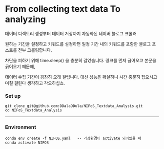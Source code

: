 # From collecting text data To analyzing
데이터 디렉토리 생성부터 데이터 저장까지 자동화된 네이버 블로그 크롤러

원하는 기간을 설정하고 키워드를 설정하면 일정 기간 내의 키워드를 포함한 블로그 포스트를 전부 크롤링합니다.

차단을 피하기 위해 time.sleep() 을 충분히 걸었습니다. 링크를 먼저 긁어오고 본문을 긁어오기 때문에,

데이터 수집 기간이 굉장히 오래 걸립니다. 대신 성능은 확실하니 시간 충분히 잡으시고 며칠 걸린다 생각하고 각오하십쇼.
### Set up

    git clone git@github.com:DDalaDDula/NIFoS_Textdata_Analysis.git
    cd NIFoS_Textdata_Analysis

---
### Environment

    conda env create -f NIFOS.yaml   -- 가상환경이 activate 되어있을 때
    conda activate NIFOS

